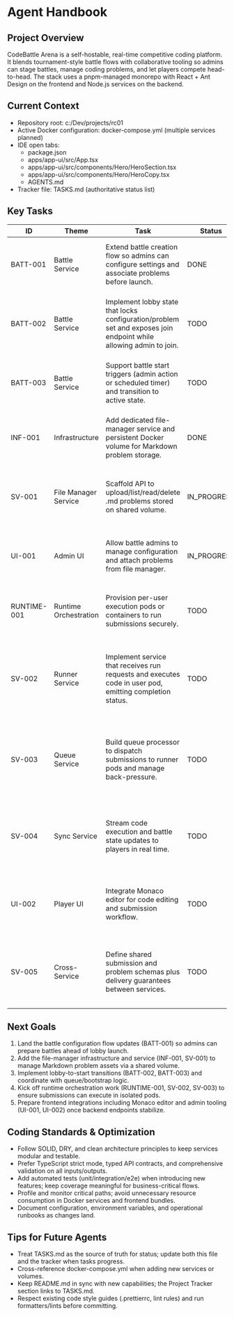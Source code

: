 # Agent Handbook

## Project Overview

CodeBattle Arena is a self-hostable, real-time competitive coding platform. It blends tournament-style battle flows with collaborative tooling so admins can stage battles, manage coding problems, and let players compete head-to-head. The stack uses a pnpm-managed monorepo with React + Ant Design on the frontend and Node.js services on the backend.

## Current Context

- Repository root: c:/Dev/projects/rc01
- Active Docker configuration: docker-compose.yml (multiple services planned)
- IDE open tabs:
  - package.json
  - apps/app-ui/src/App.tsx
  - apps/app-ui/src/components/Hero/HeroSection.tsx
  - apps/app-ui/src/components/Hero/HeroCopy.tsx
  - AGENTS.md
- Tracker file: TASKS.md (authoritative status list)

## Key Tasks

| ID          | Theme                 | Task                                                                                                               | Status      | Notes                                                                                    |
| ----------- | --------------------- | ------------------------------------------------------------------------------------------------------------------ | ----------- | ---------------------------------------------------------------------------------------- |
| BATT-001    | Battle Service        | Extend battle creation flow so admins can configure settings and associate problems before launch.                 | DONE        | Model battle config entities, expose CRUD endpoints, and persist problem associations.   |
| BATT-002    | Battle Service        | Implement lobby state that locks configuration/problem set and exposes join endpoint while allowing admin to join. | TODO        | Add state machine transitions, enforce read-only guards, and surface lobby join API.     |
| BATT-003    | Battle Service        | Support battle start triggers (admin action or scheduled timer) and transition to active state.                    | TODO        | Wire timer scheduler, admin action handler, and broadcast state change events.           |
| INF-001     | Infrastructure        | Add dedicated file-manager service and persistent Docker volume for Markdown problem storage.                      | DONE        | Update docker-compose, declare shared volume, and document local path mappings.          |
| SV-001      | File Manager Service  | Scaffold API to upload/list/read/delete .md problems stored on shared volume.                                      | IN_PROGRESS | Implement validation, metadata (hash/slug), and auth guard for admin-only access.        |
| UI-001      | Admin UI              | Allow battle admins to manage configuration and attach problems from file manager.                                 | IN_PROGRESS | Build configuration views, integrate new APIs, and add optimistic UI feedback.           |
| RUNTIME-001 | Runtime Orchestration | Provision per-user execution pods or containers to run submissions securely.                                       | TODO        | Define runtime templates, resource quotas, and isolation policies.                       |
| SV-002      | Runner Service        | Implement service that receives run requests and executes code in user pod, emitting completion status.            | TODO        | Handle language-specific runners, capture stdout/stderr, and publish completion events.  |
| SV-003      | Queue Service         | Build queue processor to dispatch submissions to runner pods and manage back-pressure.                             | TODO        | Choose message broker, implement retry/dead-letter flows, and expose monitoring metrics. |
| SV-004      | Sync Service          | Stream code execution and battle state updates to players in real time.                                            | TODO        | Provide WebSocket/SSE endpoints, manage subscriptions, and ensure delivery ordering.     |
| UI-002      | Player UI             | Integrate Monaco editor for code editing and submission workflow.                                                  | TODO        | Install Monaco, configure language support, and connect submission lifecycle to UI.      |
| SV-005      | Cross-Service         | Define shared submission and problem schemas plus delivery guarantees between services.                            | TODO        | Publish schema package, version contracts, and document message sequencing expectations. |

## Next Goals

1. Land the battle configuration flow updates (BATT-001) so admins can prepare battles ahead of lobby launch.
2. Add the file-manager infrastructure and service (INF-001, SV-001) to manage Markdown problem assets via a shared volume.
3. Implement lobby-to-start transitions (BATT-002, BATT-003) and coordinate with queue/bootstrap logic.
4. Kick off runtime orchestration work (RUNTIME-001, SV-002, SV-003) to ensure submissions can execute in isolated pods.
5. Prepare frontend integrations including Monaco editor and admin tooling (UI-001, UI-002) once backend endpoints stabilize.

## Coding Standards & Optimization

- Follow SOLID, DRY, and clean architecture principles to keep services modular and testable.
- Prefer TypeScript strict mode, typed API contracts, and comprehensive validation on all inputs/outputs.
- Add automated tests (unit/integration/e2e) when introducing new features; keep coverage meaningful for business-critical flows.
- Profile and monitor critical paths; avoid unnecessary resource consumption in Docker services and frontend bundles.
- Document configuration, environment variables, and operational runbooks as changes land.

## Tips for Future Agents

- Treat TASKS.md as the source of truth for status; update both this file and the tracker when tasks progress.
- Cross-reference docker-compose.yml when adding new services or volumes.
- Keep README.md in sync with new capabilities; the Project Tracker section links to TASKS.md.
- Respect existing code style guides (.prettierrc, lint rules) and run formatters/lints before committing.
